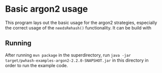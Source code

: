 # Basic argon2 usage

This program lays out the basic usage for the argon2 strategies, especially
the correct usage of the ``needsRehash()`` functionality. It can be build with

## Running
After running ``mvn package`` in the superdirectory, run ``java -jar target/pwhash-examples-argon2-2.2.0-SNAPSHOT.jar``
in this directory in order to run the example code.